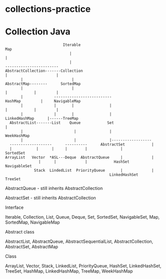# collections-practice
<h1 text-align="center" font-size="16px">Collection Java</h1> 

                              Iterable                                                Map
                                 |                                                     | 
                                 |                                          ------------------------
    AbstractCollection-------Collection                                     |                      | 
           |                      |                                    AbstractMap--------      SortedMap   
           |                      |                                         |            |         | 
           |              --------------------------                     HashMap         |     NavigableMap
           |              |       |                |                        |            |         | 
           |              |       |                |                  LinkedHashMap      |------TreeMap    
      AbstractList-------List    Queue            Set                                    |
           |                       |               |                                WeekHashMap
           |                       |               |------------------
      -------------------      ----------      AbstractSet            |
      |           |      |     |        |               |          SortedSet
    ArrayList   Vector  *ASL---Deque  AbstractQueue     |             |
                   |      |             |            HashSet    NavigableSet
                 Stack  LindedList  PriorityQueue       |             | 
                                                   LinkedHashSet    TreeSet
           
           
<p color="orange">
  AbstractQueue - still inherits AbstractCollection
<p>
<p color="orange">
   AbstractSet - still inherits AbstractCollection
<p>

<p color="green">Interface<p>
  Iterable, Collection, List, Queue, Deque, Set, SortedSet, NavigableSet, Map, SortedMap, NavigableMap
  
<p color="gray">Abstract class<p>
  AbstractList, AbstractQueue, AbstractSequentialList, AbstractCollection, AbstractSet, AbstractMap
  
<p color="red">Class<p>
  ArrayList, Vector, Stack, LinkedList, PriorityQueue, HashSet, LinkedHashSet, TreeSet, HashMap, LinkedHashMap, TreeMap, WeekHashMap

